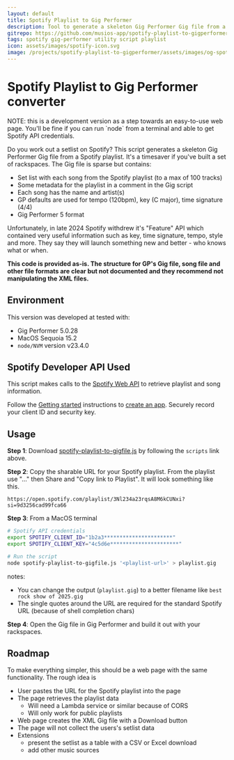 ```yaml
---
layout: default
title: Spotify Playlist to Gig Performer
description: Tool to generate a skeleton Gig Performer Gig file from a Spotify playlist
gitrepo: https://github.com/musios-app/spotify-playlist-to-gigperformer
tags: spotify gig-performer utility script playlist
icon: assets/images/spotify-icon.svg
image: /projects/spotify-playlist-to-gigperformer/assets/images/og-spotify-playlist-to-gigperformer.svg
---
```


# Spotify Playlist to Gig Performer converter

<div class="alert alert-danger" role="alert">
    NOTE: this is a development version as a step towards an easy-to-use web page. 
    You'll be fine if you can run `node` from a terminal and able to get Spotify API credentials.
</div>

Do you work out a setlist on Spotify? This script generates a skeleton Gig Performer Gig file from a Spotify playlist. It's a timesaver if you've built a set of rackspaces.  The Gig file is sparse but contains:

* Set list with each song from the Spotify playlist (to a max of 100 tracks)
* Some metadata for the playlist in a comment in the Gig script
* Each song has the name and artist(s)
* GP defaults are used for tempo (120bpm), key (C major), time signature (4/4)
* Gig Performer 5 format

Unfortunately, in late 2024 Spotify withdrew it's "Feature" API which contained very useful information such as key, time signature, tempo, style and more. They say they will launch something new and better - who knows what or when. 

**This code is provided as-is. The structure for GP's Gig file, song file and other file formats are clear but not documented and they recommend not manipulating the XML files.**

## Environment

This version was developed at tested with:

* Gig Performer 5.0.28
* MacOS Sequoia 15.2
* `node/NVM` version v23.4.0

## Spotify Developer API Used

This script makes calls to the [Spotify Web API](https://developer.spotify.com/documentation/web-api) to retrieve playlist and song information.

Follow the [Getting started](https://developer.spotify.com/documentation/web-api) instructions to [create an app](https://developer.spotify.com/documentation/web-api/concepts/apps). Securely record your client ID and security key.


## Usage

**Step 1**: Download [spotify-playlist-to-gigfile.js](https://raw.githubusercontent.com/andrewjhunt/spotify-playlist-to-gigperformer/refs/heads/main/scripts/spotify-playlist-to-gigfile.js) by following the `scripts` link above.

**Step 2**: Copy the sharable URL for your Spotify playlist. From the playlist use "..." then Share and "Copy link to Playlist". It will look something like this.

`https://open.spotify.com/playlist/3Nl234a23rqsA8M6kCUNxi?si=9d3256cad99fca66`

**Step 3**: From a MacOS terminal

```bash
# Spotify API credentials
export SPOTIFY_CLIENT_ID="1b2a3**********************"
export SPOTIFY_CLIENT_KEY="4c5d6e**********************"

# Run the script
node spotify-playlist-to-gigfile.js '<playlist-url>' > playlist.gig
```

notes:

* You can change the output (`playlist.gig`) to a better filename like `best rock show of 2025.gig`
* The single quotes around the URL are required for the standard Spotify URL (because of shell completion chars)

**Step 4**: Open the Gig file in Gig Performer and build it out with your rackspaces.


## Roadmap

To make everything simpler, this should be a web page with the same functionality. The rough idea is 

* User pastes the URL for the Spotify playlist into the page
* The page retrieves the playlist data
  * Will need a Lambda service or similar because of CORS
  * Will only work for public playlists
* Web page creates the XML Gig file with a Download button
* The page will not collect the users's setlist data
* Extensions
  * present the setlist as a table with a CSV or Excel download
  * add other music sources
